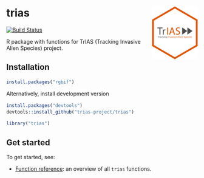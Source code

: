 # trias <img src="man/figures/logo.png" align="right" alt="" width="120">

[![Build Status](https://travis-ci.org/trias-project/trias.svg?branch=master)](https://travis-ci.org/trias-project/trias)

R package with functions for TrIAS (Tracking Invasive Alien Species) project. 

## Installation

```r
install.packages("rgbif")
```

Alternatively, install development version

```r
install.packages("devtools")
devtools::install_github("trias-project/trias")
```

```r
library("trias")
```

## Get started

To get started, see:

* [Function reference](https://trias-project.github.io/trias/reference/index.html): an overview of all `trias` functions.
